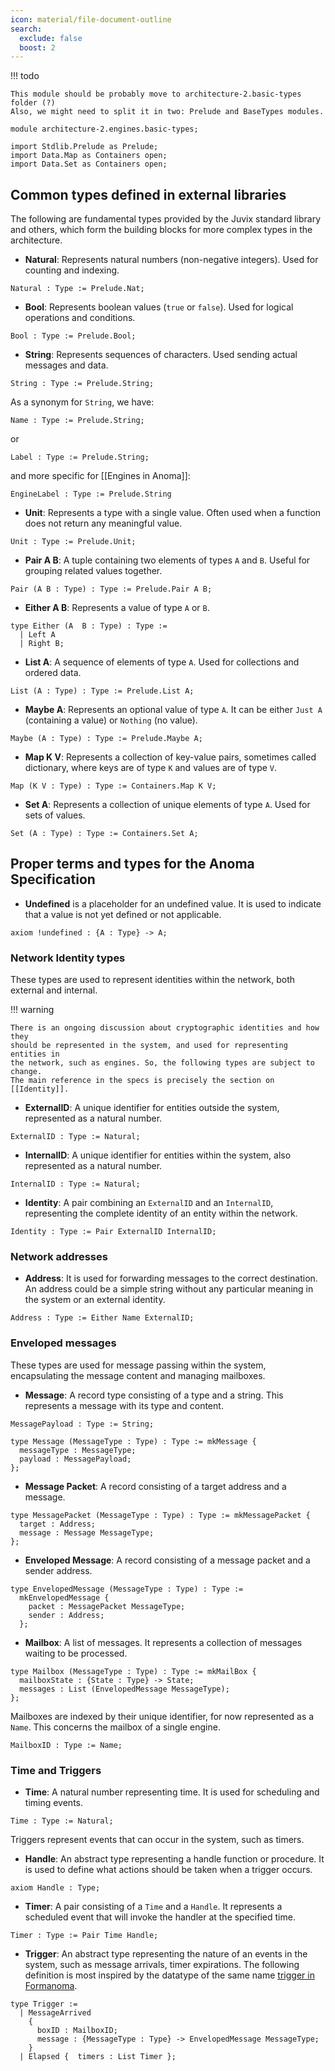 ```yaml
---
icon: material/file-document-outline
search:
  exclude: false
  boost: 2
---
```


!!! todo

    This module should be probably move to architecture-2.basic-types folder (?)
    Also, we might need to split it in two: Prelude and BaseTypes modules.


```juvix
module architecture-2.engines.basic-types;

import Stdlib.Prelude as Prelude;
import Data.Map as Containers open;
import Data.Set as Containers open;
```

## Common types defined in external libraries

The following are fundamental types provided by the Juvix standard library and others,
which form the building blocks for more complex types in the architecture.

- **Natural**: Represents natural numbers (non-negative integers). Used for
  counting and indexing.

```juvix
Natural : Type := Prelude.Nat;
```

- **Bool**: Represents boolean values (`true` or `false`). Used for logical
  operations and conditions.

```juvix
Bool : Type := Prelude.Bool;
```

- **String**: Represents sequences of characters. Used sending actual messages
  and data.

```juvix
String : Type := Prelude.String;
```

As a synonym for `String`, we have:

```juvix
Name : Type := Prelude.String;
```

or 

```juvix
Label : Type := Prelude.String;
```

and more specific for [[Engines in Anoma]]:

```juvix
EngineLabel : Type := Prelude.String
```

- **Unit**: Represents a type with a single value. Often used when a function
  does not return any meaningful value.

```juvix
Unit : Type := Prelude.Unit;
```

- **Pair A B**: A tuple containing two elements of types `A` and `B`. Useful
  for grouping related values together.
  
```juvix
Pair (A B : Type) : Type := Prelude.Pair A B;
```

- **Either A B**: Represents a value of type `A` or `B`.

```juvix
type Either (A  B : Type) : Type := 
  | Left A
  | Right B;
```

- **List A**: A sequence of elements of type `A`. Used for collections and
  ordered data.

```juvix
List (A : Type) : Type := Prelude.List A;
```

- **Maybe A**: Represents an optional value of type `A`. It can be either
  `Just A` (containing a value) or `Nothing` (no value).

```juvix
Maybe (A : Type) : Type := Prelude.Maybe A;
```

- **Map K V**: Represents a collection of key-value pairs, sometimes called
  dictionary, where keys are of type `K` and values are of type `V`. 

```juvix
Map (K V : Type) : Type := Containers.Map K V;
```

- **Set A**: Represents a collection of unique elements of type `A`. Used for
  sets of values.

```juvix
Set (A : Type) : Type := Containers.Set A;
```

## Proper terms and types for the Anoma Specification

- **Undefined** is a placeholder for an undefined value. It is used to indicate
  that a value is not yet defined or not applicable.

```juvix
axiom !undefined : {A : Type} -> A;
```


### Network Identity types

These types are used to represent identities within the network, both external
and internal. 

!!! warning

    There is an ongoing discussion about cryptographic identities and how they
    should be represented in the system, and used for representing entities in
    the network, such as engines. So, the following types are subject to change.
    The main reference in the specs is precisely the section on [[Identity]].


- **ExternalID**: A unique identifier for entities outside the system,
  represented as a natural number.

```juvix
ExternalID : Type := Natural;
```

- **InternalID**: A unique identifier for entities within the system, also
  represented as a natural number.

```juvix
InternalID : Type := Natural;
```

- **Identity**: A pair combining an `ExternalID` and an `InternalID`,
  representing the complete identity of an entity within the network.

```juvix
Identity : Type := Pair ExternalID InternalID;
```

### Network addresses

- **Address**: It is used for forwarding messages to the correct destination.
  An address could be a simple string without any particular meaning in the system or an external identity.

```juvix
Address : Type := Either Name ExternalID;
```

### Enveloped messages

These types are used for message passing within the system, encapsulating the
message content and managing mailboxes.

- **Message**: A record type consisting of a type and a string. This represents a
  message with its type and content.

```juvix
MessagePayload : Type := String;

type Message (MessageType : Type) : Type := mkMessage {
  messageType : MessageType;
  payload : MessagePayload;
};
```

- **Message Packet**: A record consisting of a target address and a message.

```juvix
type MessagePacket (MessageType : Type) : Type := mkMessagePacket {
  target : Address;
  message : Message MessageType;
};
```

- **Enveloped Message**: A record consisting of a message packet and a sender
  address.

```juvix
type EnvelopedMessage (MessageType : Type) : Type := 
  mkEnvelopedMessage {
    packet : MessagePacket MessageType;
    sender : Address;
  };
```

- **Mailbox**: A list of messages. It represents a collection of messages
  waiting to be processed.

```juvix
type Mailbox (MessageType : Type) : Type := mkMailBox {
  mailboxState : {State : Type} -> State;
  messages : List (EnvelopedMessage MessageType);
};
```

Mailboxes are indexed by their unique identifier, for now represented as
a `Name`. This concerns the mailbox of a single engine.

```juvix
MailboxID : Type := Name;
```

### Time and Triggers

- **Time**: A natural number representing time. It is used for scheduling and
  timing events.

```juvix
Time : Type := Natural;
```

Triggers represent events that can occur in the system, such as timers.

- **Handle**: An abstract type representing a handle function or procedure. It
  is used to define what actions should be taken when a trigger occurs.

```juvix
axiom Handle : Type;
```

- **Timer**: A pair consisting of a `Time` and a `Handle`. It represents a
  scheduled event that will invoke the handler at the specified time.

```juvix
Timer : Type := Pair Time Handle;
```

- **Trigger**: An abstract type representing the nature of an events in the system, such
as message arrivals, timer expirations. The following definition is most inspired by the
datatype of the same name [trigger in Formanoma](https://github.com/anoma/formanoma/blob/84456645fad5f75c7b382831012d5d7f0d1f1dac/Types/Engine.thy#L8-L17).


```juvix
type Trigger := 
  | MessageArrived
    { 
      boxID : MailboxID;
      message : {MessageType : Type} -> EnvelopedMessage MessageType;
    } 
  | Elapsed {  timers : List Timer };
```